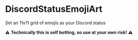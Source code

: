 # DiscordStatusEmojiArt
Set an 11x11 grid of emojis as your Discord status

⚠️ **Technically this is self botting, so use at your own risk!** ⚠️
